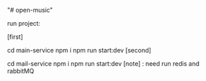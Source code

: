 "# open-music"

run project:

[first]

cd main-service
npm i
npm run start:dev
[second]

cd mail-service
npm i
npm run start:dev
[note] : need run redis and rabbitMQ
